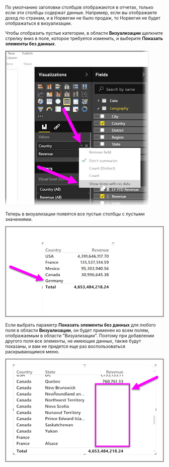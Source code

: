 По умолчанию заголовки столбцов отображаются в отчетах, только если эти столбцы содержат данные. Например, если вы отображаете доход по странам, и в Норвегии не было продаж, то Норвегия не будет отображаться в визуализации.

Чтобы отобразить пустые категории, в области **Визуализации** щелкните стрелку вниз в поле, которое требуется изменить, и выберите **Показать элементы без данных**.

![](media/3-11c-display-empty-categories/3-11c_1.png)

Теперь в визуализации появятся все пустые столбцы с пустыми значениями.

![](media/3-11c-display-empty-categories/3-11c_2.png)

Если выбрать параметр **Показать элементы без данных** для любого поля в области **Визуализации**, он будет применен ко всем полям, отображаемым в области "Визуализации". Поэтому при добавлении другого поля все элементы, не имеющие данных, также будут показаны, и вам не придется еще раз воспользоваться раскрывающимся меню.

![](media/3-11c-display-empty-categories/3-11c_3.png)

